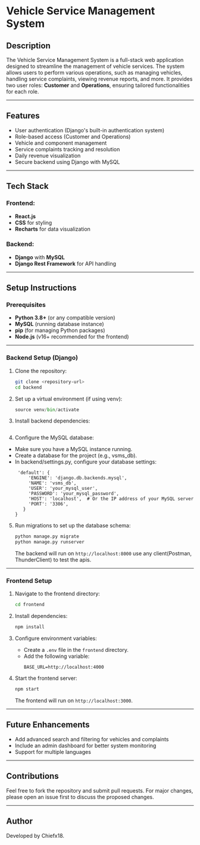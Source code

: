 # Vehicle Service Management System

## Description
The Vehicle Service Management System is a full-stack web application designed to streamline the management of vehicle services. The system allows users to perform various operations, such as managing vehicles, handling service complaints, viewing revenue reports, and more. It provides two user roles: **Customer** and **Operations**, ensuring tailored functionalities for each role.

---

## Features
- User authentication (Django's built-in authentication system)
- Role-based access (Customer and Operations)
- Vehicle and component management
- Service complaints tracking and resolution
- Daily revenue visualization
- Secure backend using Django with MySQL

---

## Tech Stack

### Frontend:
- **React.js**
- **CSS** for styling
- **Recharts** for data visualization

### Backend:
- **Django** with **MySQL**
- **Django Rest Framework** for API handling

---

## Setup Instructions

### Prerequisites
- **Python 3.8+** (or any compatible version)
- **MySQL** (running database instance)
- **pip** (for managing Python packages)
- **Node.js** (v16+ recommended for the frontend)

---

### Backend Setup (Django)

1. Clone the repository:
   ```bash
   git clone <repository-url>
   cd backend


2. Set up a virtual environment (if using venv):
   ```python -m venv venv
   source venv/bin/activate 
   ```

3. Install backend dependencies:
     ```pip install -r requirements.txt
     ```

4. Configure the MySQL database:
 - Make sure you have a MySQL instance running.
 - Create a database for the project (e.g., vsms_db).
 - In backend/settings.py, configure your database settings:
   ```DATABASES = {
    'default': {
        'ENGINE': 'django.db.backends.mysql',
        'NAME': 'vsms_db',
        'USER': 'your_mysql_user',
        'PASSWORD': 'your_mysql_password',
        'HOST': 'localhost',  # Or the IP address of your MySQL server
        'PORT': '3306',
      }
   }
   ```
5. Run migrations to set up the database schema:
   ```python manage.py makemigrations
   python manage.py migrate
   python manage.py runserver
   ```

   The backend will run on `http://localhost:8000` use any client(Postman, ThunderClient) to test the apis.

---

### Frontend Setup
1. Navigate to the frontend directory:
   ```bash
   cd frontend
   ```

2. Install dependencies:
   ```bash
   npm install
   ```

3. Configure environment variables:
   - Create a `.env` file in the `frontend` directory.
   - Add the following variable:
     ```env
     BASE_URL=http://localhost:4000
     ```

4. Start the frontend server:
   ```bash
   npm start
   ```
   The frontend will run on `http://localhost:3000`.

---

## Future Enhancements
- Add advanced search and filtering for vehicles and complaints
- Include an admin dashboard for better system monitoring
- Support for multiple languages

---

## Contributions
Feel free to fork the repository and submit pull requests. For major changes, please open an issue first to discuss the proposed changes.

---

## Author
Developed by Chiefx18.
